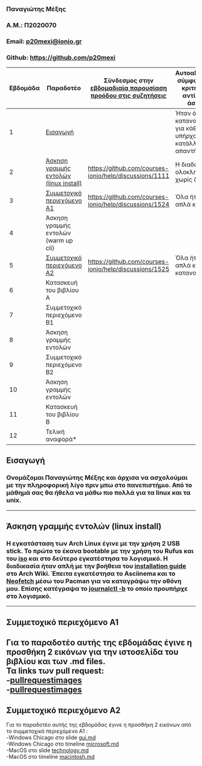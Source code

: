 ### Παναγιώτης Μέξης
### A.M.: Π2020070
### Email: p20mexi@ionio.gr
### Github: https://github.com/p20mexi


| Εβδομάδα | Παραδοτέο | Σύνδεσμος στην [εβδομαδιαία παρουσίαση προόδου στις συζητήσεις](https://github.com/courses-ionio/help/discussions/categories/show-and-tell) | Αυτοαξιολόγηση σύμφωνα με τα κριτήρια της αντίστοιχης άσκησης |
| --- | --- | --- | --- |
| 1 | [Εισαγωγή](https://github.com/p20mexi/hci/tree/2020070/projects/2020070#%CE%B5%CE%B9%CF%83%CE%B1%CE%B3%CF%89%CE%B3%CE%AE) | | Ήταν όλα κατανοητά και για κάθε απορία υπήρχαν οι κατάλληλες απαντήσεις. |
| 2 | [Άσκηση γραμμής εντολών (linux install)](https://github.com/p20mexi/hci/blob/2020070/projects/2020070/README.md#%CE%AC%CF%83%CE%BA%CE%B7%CF%83%CE%B7-%CE%B3%CF%81%CE%B1%CE%BC%CE%BC%CE%AE%CF%82-%CE%B5%CE%BD%CF%84%CE%BF%CE%BB%CF%8E%CE%BD-linux-install) | https://github.com/courses-ionio/help/discussions/1111 | Η διαδικασία ολοκληρώθηκε χωρίς δυσκολία. |
| 3 | [Συμμετοχικό περιεχόμενο A1](https://github.com/p20mexi/hci/blob/2020070/projects/2020070/README.md#%CF%83%CF%85%CE%BC%CE%BC%CE%B5%CF%84%CE%BF%CF%87%CE%B9%CE%BA%CF%8C-%CF%80%CE%B5%CF%81%CE%B9%CE%B5%CF%87%CF%8C%CE%BC%CE%B5%CE%BD%CE%BF-%CE%B11) | https://github.com/courses-ionio/help/discussions/1524 | Όλα ήταν πολύ απλά και εύκολα |
| 4 | Άσκηση γραμμής εντολών (warm up cli) | | |
| 5 | [Συμμετοχικό περιεχόμενο A2](https://github.com/p20mexi/hci/blob/2020070/projects/2020070/README.md#%CF%83%CF%85%CE%BC%CE%BC%CE%B5%CF%84%CE%BF%CF%87%CE%B9%CE%BA%CF%8C-%CF%80%CE%B5%CF%81%CE%B9%CE%B5%CF%87%CF%8C%CE%BC%CE%B5%CE%BD%CE%BF-%CE%B12) | https://github.com/courses-ionio/help/discussions/1525 | Όλα ήταν πολύ απλά και κατανοητά |
| 6 | Κατασκευή του βιβλίου Α | | |
| 7 | Συμμετοχικό περιεχόμενο B1 | | |
| 8 | Άσκηση γραμμής εντολών | | |
| 9 | Συμμετοχικό περιεχόμενο B2 | | |
| 10 | Άσκηση γραμμής εντολών | | |
| 11 | Κατασκευή του βιβλίου Β | | |
| 12 | Τελική αναφορά* | | |

## Εισαγωγή
### Ονομάζομαι Παναγιώτης Μέξης και άρχισα να ασχολούμαι με την πληροφορική λίγο πριν μπω στο πανεπιστήμιο. Από το μάθημά σας θα ήθελα να μάθω πιο πολλά για τα linux και τα unix.
--------------
## Άσκηση γραμμής εντολών (linux install)
### Η εγκατάσταση των Arch Linux έγινε με την χρήση 2 USB stick. Το πρώτο το έκανα bootable με την χρήση του Rufus και του [iso](https://archlinux.org/download/) και στο δεύτερο εγκατέστησα το λογισμικό. Η διαδικασία ήταν απλή με την βοήθεια του [installation guide](https://wiki.archlinux.org/title/installation_guide) στο Arch Wiki. Έπειτα εγκατέστησα το Asciinema και το [Neofetch](https://asciinema.org/a/vHhcdzf2dUUPCzoHzzGUwBrjR) μέσω του Pacman για να καταγράψω την οθόνη μου. Επίσης κατέγραψα το [journalctl -b](https://asciinema.org/a/uLVuolDx0rigb7nA2UsBvtdQk) το οποίο προυπήρχε στο λογισμικό.
----
## Συμμετοχικό περιεχόμενο Α1
Για το παραδοτέο αυτής της εβδομάδας έγινε η προσθήκη 2 εικόνων για την ιστοσελίδα του βιβλίου και των .md files. <br>
Τα links των pull request: <br>
-[pullrequestimages]() <br>
-[pullrequestimages]()
----------
## Συμμετοχικό περιεχόμενο Α2
Για το παραδοτέο αυτής της εβδομάδας έγινε η προσθήκη 2 εικόνων από το συμμετοχικό περιεχόμενο Α1 :<br>
-Windows Chicago στο slide [gui.md](https://github.com/p20mexi/site/blob/master/_slides/gui.md) <br>
-Windows Chicago στο timeline [microsoft.md](https://github.com/p20mexi/site/blob/master/_timeline/microsoft.md) <br>
-MacOS στο slide [technology.md](https://github.com/p20mexi/site/blob/master/_slides/technology.md) <br>
-MacOS στο timeline [macintosh.md](https://github.com/p20mexi/site/blob/master/_timeline/macintosh.md)
